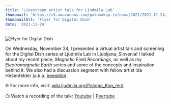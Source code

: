 ```yaml
---
title: 'Livestream artist talk for Ljudmila Lab'
thumbnail: 'https://s3.amazonaws.com/palomakop.tv/news/2021/2021-11-24/digital_dish.jpg'
thumbnailAlt: 'Flyer for Digital Dish'
date: '2021-11-24'
---
```


<img alt="Flyer for Digital Dish" loading="lazy" src="https://s3.amazonaws.com/palomakop.tv/news/2021/2021-11-24/digital_dish.jpg"/>
<p>
  On Wednesday, November 24, I presented a virtual artist talk and screening for the Digital Dish series at Ljudmila Lab in Ljubljana, Slovenia! I talked about my recent piece, <i>Magnetic Field Recordings</i>, as well as my <i>Electromagnetic Earth</i> series and some of the concepts and inspiration behind it. We also had a discussion segment with fellow artist Ida Hiršenfelder (a.k.a. <a href="https://beepblip.org" rel="noopener" target="_blank">beepblip</a>).
  </p>
<p>
  🌐 For more info, visit: <a href="https://wiki.ljudmila.org/Paloma_Kop_(en)" rel="noopener" target="_blank">wiki.ljudmila.org/Paloma_Kop_(en)</a>
</p>
<p>
  📺 Watch a recording of the talk: <a href="https://youtu.be/3XTRqiOiBAY" rel="noopener" target="_blank">Youtube</a> | <a href="https://videos.scanlines.xyz/w/o4vpgmTKTZXs8Pc1mUTErJ" rel="noopener" target="_blank">Peertube</a>
</p>
